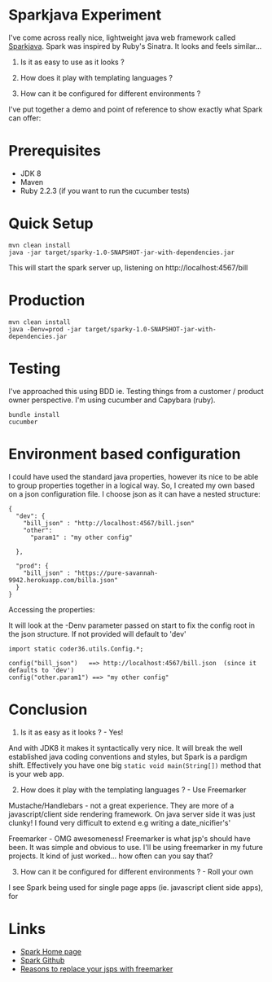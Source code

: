 # Sparkjava Experiment

I've come across really nice, lightweight java web framework called [Sparkjava](http://sparkjava.com).
Spark was inspired by Ruby's Sinatra.  It looks and feels similar...

1) Is it as easy to use as it looks ?

2) How does it play with templating languages ?

3) How can it be configured for different environments ?

I've put together a demo and point of reference to show exactly what Spark can offer:


# Prerequisites

 * JDK 8
 * Maven
 * Ruby 2.2.3  (if you want to run the cucumber tests)



# Quick Setup

    mvn clean install
    java -jar target/sparky-1.0-SNAPSHOT-jar-with-dependencies.jar

This will start the spark server up, listening on http://localhost:4567/bill



# Production

    mvn clean install
    java -Denv=prod -jar target/sparky-1.0-SNAPSHOT-jar-with-dependencies.jar


# Testing

I've approached this using BDD ie. Testing things from a customer / product owner perspective.
I'm using cucumber and Capybara (ruby).

    bundle install
    cucumber


# Environment based configuration

I could have used the standard java properties,
  however its nice to be able to group properties together in a logical way.
  So, I created my own based on a json configuration file.  I choose json as it can have a nested structure:

```
{
  "dev": {
    "bill_json" : "http://localhost:4567/bill.json"
    "other":
      "param1" : "my other config"

  },

  "prod": {
    "bill_json" : "https://pure-savannah-9942.herokuapp.com/billa.json"
  }
}

```

Accessing the properties:

It will look at the -Denv parameter passed on start to fix the config root in the json structure.
If not provided will default to 'dev'


```
import static coder36.utils.Config.*;

config("bill_json")   ==> http://localhost:4567/bill.json  (since it defaults to 'dev')
config("other.param1") ==> "my other config"

```


# Conclusion

1) Is it as easy as it looks ? - Yes!

And with JDK8 it makes it syntactically very nice.
It will break the well established java coding conventions and styles, but Spark is a pardigm
shift.  Effectively you have one big ```static void main(String[])``` method that is your web
  app.


2) How does it play with the templating languages ? - Use Freemarker

Mustache/Handlebars - not a great experience.  They are more of a javascript/client side rendering framework.  On java server side it was just clunky!  I found very difficult to extend e.g writing a date_nicifier's'

Freemarker -  OMG awesomeness!  Freemarker is what jsp's should have been.
 It was simple and obvious to use.  I'll be using freemarker in my future projects.  It kind of
 just worked... how often can you say that?


3) How can it be configured for different environments ? - Roll your own


I see Spark being used for single page apps (ie. javascript client side apps), for



# Links

* [Spark Home page](http://sparkjava.com/)
* [Spark Github](https://github.com/perwendel/spark)
* [Reasons to replace your jsps with freemarker](http://blog.stackhunter.com/2014/01/17/10-reasons-to-replace-your-jsps-with-freemarker-templates)
